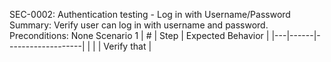 SEC-0002: Authentication testing - Log in with Username/Password
Summary: Verify user can log in with username and password.
Preconditions: None
Scenario 1
 | \# | Step | Expected Behavior | 
 |---|------|-------------------| 
 |   |      | Verify that       | 
